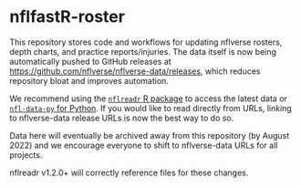 # nflfastR-roster

This repository stores code and workflows for updating nflverse rosters, depth charts, and practice reports/injuries. The data itself is now being automatically pushed to GitHub releases at https://github.com/nflverse/nflverse-data/releases, which reduces repository bloat and improves automation.

We recommend using the [`nflreadr` R package](https://nflreadr.nflverse.com) to access the latest data or [`nfl-data-py` for Python](https://pypi.org/project/nfl-data-py/). If you would like to read directly from URLs, linking to nflverse-data release URLs is now the best way to do so. 

Data here will eventually be archived away from this repository (by August 2022) and we encourage everyone to shift to nflverse-data URLs for all projects. 

nflreadr v1.2.0+ will correctly reference files for these changes.
